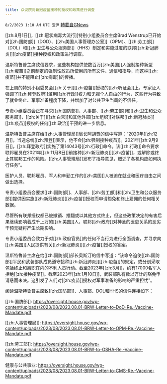 ```yaml
---
title: 众议院对新冠疫苗接种的授权和政策进行调查
---
```

`8/2/2023 1:10 AM UTC 宝尹` [轉載自GNews](https://gnews.org/articles/1510874)

[[zh:8月1日]]，[[zh:冠状病毒大流行]]特别小组委员会主席Brad Wenstrup已开始对[[zh:国防部]]（DOD）、[[zh:美国人事管理办公室]]（OPM）、[[zh:劳工部]]（DOL）和[[zh:卫生与公众服务部]]（HHS）制定和实施过度的联邦[[zh:新冠肺炎]][[zh:疫苗]]接种授权和政策进行调查。

温斯特鲁普主席致信要求，这些机构提供使数百万[[zh:美国]]人强制接种新型[[zh:疫苗]]之前制定的强制性政策所使用的所有文件、通信和指导，而这种[[zh:疫苗]]并不能阻止[[zh:病毒]]的传播。

在上周的特别小组委员会[[zh:关于]][[zh:疫苗]]授权的[[zh:听证会]]上，专家证人强调了[[zh:拜登政府]]滥用[[zh:行政]]权力和无视个人自由的行为，这些行为导致了就业终止、军事准备程度下降，并增加了对公共卫生当局的不信任。

专责小组委员会正在寻求[[zh:国防部]]、人事部、[[zh:劳工部]]和[[zh:卫生和公众服务部]]，[[zh:关于]][[zh:白宫]]和其他外部[[zh:组织]]对联邦[[zh:新冠肺炎]][[zh:疫苗]]授权的任何[[zh:政治]]干预的进一步信息。

温斯特鲁普主席在给[[zh:人事管理局]]局长阿胡贾的信中写道：“2020年[[zh:12月]]，当选总统[[zh:拜登]]表示，他不会[[zh:强制接种疫苗]]。2021年[[zh:9月9日]]，[[zh:拜登政府]]实施了第14043号[[zh:行政]]命令。该[[zh:行政]]命令要求联邦雇员在2021年[[zh:11月8日]]前接种[[zh:新冠肺炎]][[zh:疫苗]]，或解除或终止其联邦工作的风险。[[zh:人事管理局]]发布了指导意见，概述了各机构应如何执行任务”。

医护人员、联邦雇员、军人和辛勤工作的[[zh:美国]]人被迫在就业和医疗自由之间做出选择。

专责小组委员会要求[[zh:国防部]]、人事部、[[zh:劳工部]]和[[zh:卫生和公众服务部]]提供因实施[[zh:新冠肺炎]][[zh:疫苗]]授权而申请豁免和终止雇佣的任何相关数据。

尽管所有联邦授权都已被撤销、推翻或以其他方式终止，但这些政策决定的有害后果继续影响着成千上万的[[zh:美国]]人，联邦[[zh:政府]]对神圣的医患关系的恶劣干预无疑将产生长期影响。

专责小组委员会致力于对[[zh:政府官员]]的任何不当行为进行全面调查，并寻求向[[zh:美国]]人民提供有关[[zh:新冠肺炎]][[zh:疫苗]]授权的答案。

温斯特鲁普主席在给[[zh:国防部]]部长奥斯汀的信中写道：“该命令迫使[[zh:国防部]]平民和武装部队成员遵守接种[[zh:新冠肺炎]][[zh:疫苗]]的规定，或分别采取包括终止和离职在内的不利人员行动。截至2023年[[zh:3月]]，约有17000名军人拒绝[[zh:接种疫苗]]。截至2023年[[zh:1月10日]]，武装部队有数以万计的豁免申请悬而未决。这引发了人们对[[zh:疫苗]]授权对军事准备的影响的严重担忧”。

阅读温斯特鲁普主席致[[zh:国防部]]、人事部、DOL和HHS的信件连接如下：

[[zh:国防部]]: https://oversight.house.gov/wp-content/uploads/2023/08/2023.08.01-BRW-Letter-to-DoD-Re.-Vaccine-Mandate.pdf

[[zh:人事管理局]]: https://oversight.house.gov/wp-content/uploads/2023/08/2023.08.01-BRW-Letter-to-OPM-Re.-Vaccine-Mandate.pdf

[[zh:劳工部]]: https://oversight.house.gov/wp-content/uploads/2023/08/2023.08.01-BRW-to-OSHA-Re.-Vaccine-Mandate.pdf

健康与公共事业: https://oversight.house.gov/wp-content/uploads/2023/08/2023.08.01-BRW-Letter-to-CMS-Re.-Vaccine-Mandate.pdf
